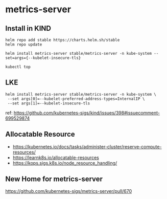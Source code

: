 # metrics-server

## Install in KIND

```
helm repo add stable https://charts.helm.sh/stable
helm repo update

helm install metrics-server stable/metrics-server -n kube-system --set=args={--kubelet-insecure-tls}

kubectl top
```

## LKE

```
helm install metrics-server stable/metrics-server -n kube-system \
 --set args[0]=--kubelet-preferred-address-types=InternalIP \
 --set args[1]=--kubelet-insecure-tls
```

ref: https://github.com/kubernetes-sigs/kind/issues/398#issuecomment-699529874

## Allocatable Resource

- https://kubernetes.io/docs/tasks/administer-cluster/reserve-compute-resources/
- https://learnk8s.io/allocatable-resources
- https://kops.sigs.k8s.io/node_resource_handling/


## New Home for metrics-server
https://github.com/kubernetes-sigs/metrics-server/pull/670
